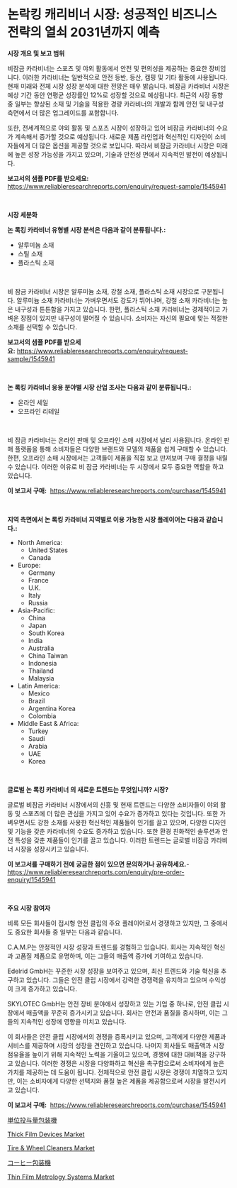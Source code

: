<p><h1>논락킹 캐리비너 시장: 성공적인 비즈니스 전략의 열쇠 2031년까지 예측</h1></p><p><strong>시장 개요 및 보고 범위</strong></p>
<p><p>비잠금 카라비너는 스포츠 및 야외 활동에서 안전 및 편의성을 제공하는 중요한 장비입니다. 이러한 카라비너는 일반적으로 안전 등반, 등산, 캠핑 및 기타 활동에 사용됩니다. 현재 미래와 전체 시장 성장 분석에 대한 전망은 매우 밝습니다. 비잠금 카라비너 시장은 예상 기간 동안 연평균 성장률인 12%로 성장할 것으로 예상됩니다. 최근의 시장 동향 중 일부는 향상된 소재 및 기술을 적용한 경량 카라비너의 개발과 함께 안전 및 내구성 측면에서 더 많은 업그레이드를 포함합니다. </p><p>또한, 전세계적으로 야외 활동 및 스포츠 시장이 성장하고 있어 비잠금 카라비너의 수요가 계속해서 증가할 것으로 예상됩니다. 새로운 제품 라인업과 혁신적인 디자인이 소비자들에게 더 많은 옵션을 제공할 것으로 보입니다. 따라서 비잠금 카라비너 시장은 미래에 높은 성장 가능성을 가지고 있으며, 기술과 안전성 면에서 지속적인 발전이 예상됩니다.</p></p>
<p><strong>보고서의 샘플 PDF를 받으세요:</strong> <a href="https://www.reliableresearchreports.com/enquiry/request-sample/1545941">https://www.reliableresearchreports.com/enquiry/request-sample/1545941</a></p>
<p>&nbsp;</p>
<p><strong>시장 세분화</strong></p>
<p><strong>논 록킹 카라비너 유형별 시장 분석은 다음과 같이 분류됩니다.:</strong></p>
<p><ul><li>알루미늄 소재</li><li>스틸 소재</li><li>플라스틱 소재</li></ul></p>
<p>&nbsp;</p>
<p><p>비 잠금 카라비너 시장은 알루미늄 소재, 강철 소재, 플라스틱 소재 시장으로 구분됩니다. 알루미늄 소재 카라비너는 가벼우면서도 강도가 뛰어나며, 강철 소재 카라비너는 높은 내구성과 튼튼함을 가지고 있습니다. 한편, 플라스틱 소재 카라비너는 경제적이고 가벼운 장점이 있지만 내구성이 떨어질 수 있습니다. 소비자는 자신의 필요에 맞는 적절한 소재를 선택할 수 있습니다.</p></p>
<p><strong>보고서의 샘플 PDF를 받으세요:</strong>&nbsp;<a href="https://www.reliableresearchreports.com/enquiry/request-sample/1545941">https://www.reliableresearchreports.com/enquiry/request-sample/1545941</a></p>
<p>&nbsp;</p>
<p><strong> 논 록킹 카라비너 응용 분야별 시장 산업 조사는 다음과 같이 분류됩니다.:</strong></p>
<p><ul><li>온라인 세일</li><li>오프라인 리테일</li></ul></p>
<p>&nbsp;</p>
<p><p>비 잠금 카라비너는 온라인 판매 및 오프라인 소매 시장에서 널리 사용됩니다. 온라인 판매 플랫폼을 통해 소비자들은 다양한 브랜드와 모델의 제품을 쉽게 구매할 수 있습니다. 한편, 오프라인 소매 시장에서는 고객들이 제품을 직접 보고 만져보며 구매 결정을 내릴 수 있습니다. 이러한 이유로 비 잠금 카라비너는 두 시장에서 모두 중요한 역할을 하고 있습니다.</p></p>
<p><strong>이 보고서 구매:</strong>&nbsp; <a href="https://www.reliableresearchreports.com/purchase/1545941">https://www.reliableresearchreports.com/purchase/1545941</a></p>
<p>&nbsp;</p>
<p><strong>지역 측면에서 논 록킹 카라비너 지역별로 이용 가능한 시장 플레이어는 다음과 같습니다.:</strong></p>
<p><ul>
    <li>
        North America:
        <ul>
            <li>United States</li>
            <li>Canada</li>
        </ul>
    </li>
    <li>
        Europe:
        <ul>
            <li>Germany</li>
            <li>France</li>
            <li>U.K.</li>
            <li>Italy</li>
            <li>Russia</li>
        </ul>
    </li>
    <li>
        Asia-Pacific:
        <ul>
            <li>China</li>
            <li>Japan</li>
            <li>South Korea</li>
            <li>India</li>
            <li>Australia</li>
            <li>China Taiwan</li>
            <li>Indonesia</li>
            <li>Thailand</li>
            <li>Malaysia</li>
        </ul>
    </li>
    <li>
        Latin America:
        <ul>
            <li>Mexico</li>
            <li>Brazil</li>
            <li>Argentina Korea</li>
            <li>Colombia</li>
        </ul>
    </li>
    <li>
        Middle East & Africa:
        <ul>
            <li>Turkey</li>
            <li>Saudi</li>
            <li>Arabia</li>
            <li>UAE</li>
            <li>Korea</li>
        </ul>
    </li>
    </ul></p>
<p>&nbsp;</p>
<p><strong>글로벌 논 록킹 카라비너 의 새로운 트렌드는 무엇입니까? 시장?</strong></p>
<p><p>글로벌 비잠금 카라비너 시장에서의 신흥 및 현재 트렌드는 다양한 소비자들이 야외 활동 및 스포츠에 더 많은 관심을 가지고 있어 수요가 증가하고 있다는 것입니다. 또한 가벼우면서도 강한 소재를 사용한 혁신적인 제품들이 인기를 끌고 있으며, 다양한 디자인 및 기능을 갖춘 카라비너의 수요도 증가하고 있습니다. 또한 환경 친화적인 솔루션과 안전 특성을 갖춘 제품들이 인기를 끌고 있습니다. 이러한 트렌드는 글로벌 비잠금 카라비너 시장을 성장시키고 있습니다.</p></p>
<p><strong>이 보고서를 구매하기 전에 궁금한 점이 있으면 문의하거나 공유하세요.</strong>- <a href="https://www.reliableresearchreports.com/enquiry/pre-order-enquiry/1545941">https://www.reliableresearchreports.com/enquiry/pre-order-enquiry/1545941</a></p>
<p>&nbsp;</p>
<p><strong>주요 시장 참여자</strong></p>
<p><p>비록 모든 회사들이 접시형 안전 클립의 주요 플레이어로서 경쟁하고 있지만, 그 중에서도 중요한 회사들 중 일부는 다음과 같습니다.</p><p>C.A.M.P는 안정적인 시장 성장과 트렌드를 경험하고 있습니다. 회사는 지속적인 혁신과 고품질 제품으로 유명하며, 이는 그들의 매출액 증가에 기여하고 있습니다.</p><p>Edelrid GmbH는 꾸준한 시장 성장을 보여주고 있으며, 최신 트렌드와 기술 혁신을 추구하고 있습니다. 그들은 안전 클립 시장에서 강력한 경쟁력을 유지하고 있으며 수익성이 크게 증가하고 있습니다.</p><p>SKYLOTEC GmbH는 안전 장비 분야에서 성장하고 있는 기업 중 하나로, 안전 클립 시장에서 매출액을 꾸준히 증가시키고 있습니다. 회사는 안전과 품질을 중시하며, 이는 그들의 지속적인 성장에 영향을 미치고 있습니다.</p><p>이 회사들은 안전 클립 시장에서의 경쟁을 증폭시키고 있으며, 고객에게 다양한 제품과 서비스를 제공하며 시장의 성장을 견인하고 있습니다. 나머지 회사들도 매출액과 시장 점유율을 높이기 위해 지속적인 노력을 기울이고 있으며, 경쟁에 대한 대비책을 강구하고 있습니다. 이러한 경쟁은 시장을 다양화하고 혁신을 촉구함으로써 소비자에게 높은 가치를 제공하는 데 도움이 됩니다. 전체적으로 안전 클립 시장은 경쟁이 치열하고 있지만, 이는 소비자에게 다양한 선택지와 품질 높은 제품을 제공함으로써 시장을 발전시키고 있습니다.</p></p>
<p><strong>이 보고서 구매:</strong>&nbsp;&nbsp;<a href="https://www.reliableresearchreports.com/purchase/1545941">https://www.reliableresearchreports.com/purchase/1545941</a></p>
<p><p><a href="https://github.com/EthanMorar2011/Market-Research-Report-List-1/blob/main/354264014131.md">単位投与量包装機</a></p><p><a href="https://github.com/marloy8/Market-Research-Report-List-3/blob/main/thick-film-devices-market.md">Thick Film Devices Market</a></p><p><a href="https://issuu.com/reportprime-2/docs/tire-wheel-cleaners-market-size-2030.pptx">Tire & Wheel Cleaners Market</a></p><p><a href="https://github.com/dzy793153605/Market-Research-Report-List-1/blob/main/861554614130.md">コーヒー包装機</a></p><p><a href="https://github.com/jj19131/Market-Research-Report-List-2/blob/main/thin-film-metrology-systems-market.md">Thin Film Metrology Systems Market</a></p></p>
